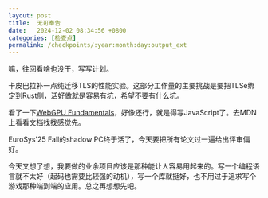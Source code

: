 ```yaml
---
layout: post
title:  无可奉告
date:   2024-12-02 08:34:56 +0800
categories: [检查点]
permalink: /checkpoints/:year:month:day:output_ext
---
```


嘛，往回看啥也没干，写写计划。

卡皮巴拉补一点纯迁移TLS的性能实验。这部分工作量的主要挑战是要把TLSe绑定到Rust侧，活好做就是容易有坑，希望不要有什么坑。

看了一下[WebGPU Fundamentals]，好像还行，就是得写JavaScript了。去MDN上看看文档找找感觉先。

[WebGPU Fundamentals]: https://webgpufundamentals.org/

EuroSys'25 Fall的shadow PC终于活了，今天要把所有论文过一遍给出评审偏好。

今天又想了想，我要做的业余项目应该是那种能让人容易用起来的。写一个编程语言就不太好（起码也需要比较强的动机），写一个库就挺好，也不用过于追求写个游戏那种端到端的应用。总之再想想先吧。
